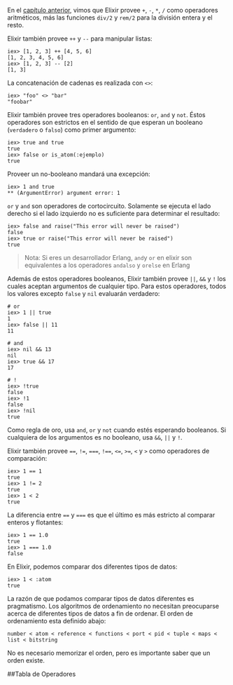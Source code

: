 En el [capítulo anterior](https://github.com/AlexMaguey/Elixir-Tutorial/blob/master/2-tipos-basicos.md), vimos que Elixir provee `+`, `-`, `*`, `/` como operadores aritméticos, más las funciones `div/2` y `rem/2` para la división entera y el resto.

Elixir también provee `++` y `--` para manipular listas:

```
iex> [1, 2, 3] ++ [4, 5, 6]
[1, 2, 3, 4, 5, 6]
iex> [1, 2, 3] -- [2]
[1, 3]
```
La concatenación de cadenas es realizada con `<>`:

```
iex> "foo" <> "bar"
"foobar"
```

Elixir también provee tres operadores booleanos: `or`,  `and` y `not`. Éstos operadores son estrictos en el sentido de que esperan un booleano (`verdadero` o `falso`) como primer argumento: 

```
iex> true and true
true
iex> false or is_atom(:ejemplo)
true
```

Proveer un no-booleano mandará una excepción:

```
iex> 1 and true
** (ArgumentError) argument error: 1
```

`or` y `and` son operadores de cortocircuito. Solamente se ejecuta el lado derecho si el lado izquierdo no es suficiente para determinar el resultado:

```
iex> false and raise("This error will never be raised")
false
iex> true or raise("This error will never be raised")
true
```

>Nota: Si eres un desarrollador  Erlang, `and`y `or` en elixir son equivalentes a los operadores `andalso` y `orelse` en Erlang

Además de estos operadores booleanos, Elixir también provee `||`, `&&` y `!` los cuales aceptan argumentos de cualquier tipo. Para estos operadores, todos los valores excepto `false` y `nil` evaluarán verdadero:

```
# or
iex> 1 || true
1
iex> false || 11
11

# and
iex> nil && 13
nil
iex> true && 17
17

# !
iex> !true
false
iex> !1
false
iex> !nil
true
```

Como regla de oro, usa `and`, `or` y `not` cuando estés esperando booleanos. Si cualquiera de los argumentos es no booleano, usa `&&`, `||` y `!`.

Elixir también provee `==`, `!=`, `===`, `!==`, `<=`, `>=`, `<` y `>` como operadores de comparación:

```
iex> 1 == 1
true
iex> 1 != 2
true
iex> 1 < 2
true
```

La diferencia entre `==` y `===` es que el último es más estricto al comparar enteros y flotantes:

```
iex> 1 == 1.0
true
iex> 1 === 1.0
false
```

En Elixir, podemos comparar dos diferentes tipos de datos:

```
iex> 1 < :atom
true
```

La razón de que podamos comparar tipos de datos diferentes es pragmatismo. Los algoritmos de ordenamiento no necesitan preocuparse acerca de diferentes tipos de datos a fin de ordenar. El orden de ordenamiento esta definido abajo:

```
number < atom < reference < functions < port < pid < tuple < maps < list < bitstring
```

No es necesario memorizar el orden, pero es importante saber que un orden existe.

##Tabla de Operadores

